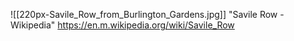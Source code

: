 ![[220px-Savile_Row_from_Burlington_Gardens.jpg]]
"Savile Row - Wikipedia" https://en.m.wikipedia.org/wiki/Savile_Row
